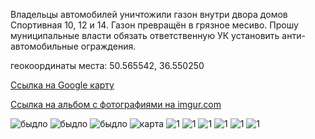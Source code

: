 Владельцы автомобилей уничтожили газон внутри двора домов Спортивная 10, 12 и 14. Газон превращён в грязное месиво. Прошу муниципальные власти обязать ответственную УК установить анти-автомобильные ограждения.

геокоординаты места: 50.565542, 36.550250

[Ссылка на Google карту](https://www.google.ru/maps/place/50%C2%B033'56.0%22N+36%C2%B033'00.9%22E/@50.5659774,36.5508542,825m/data=!3m1!1e3!4m2!3m1!1s0x0:0x0?hl=ru)

[Ссылка на альбом с фотографиями на imgur.com](http://imgur.com/a/qLdVW)

![быдло](http://i.imgur.com/SWlyOjT.jpg)
![быдло](http://i.imgur.com/QNqjHpg.jpg)
![быдло](http://i.imgur.com/rnr2ZhQ.jpg)
![карта](http://i.imgur.com/u0MXhlL.png)
![1](http://i.imgur.com/5rXbajv.jpg)
![1](http://i.imgur.com/gL9S0O6.jpg)
![1](http://i.imgur.com/wO3reJ0.jpg)
![1](http://i.imgur.com/poHbXyC.jpg)
![1](http://i.imgur.com/CMz22RD.jpg)
![1](http://i.imgur.com/APXUpL3.jpg)

